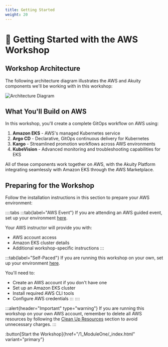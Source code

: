 ```yaml
---
title: Getting Started
weight: 20
---
```


# 🚀 Getting Started with the AWS Workshop

## Workshop Architecture

The following architecture diagram illustrates the AWS and Akuity components we'll be working with in this workshop:

![Architecture Diagram](/static/images/introduction/architecture.png)

## What You'll Build on AWS

In this workshop, you'll create a complete GitOps workflow on AWS using:

1. **Amazon EKS** - AWS's managed Kubernetes service
2. **Argo CD** - Declarative, GitOps continuous delivery for Kubernetes
3. **Kargo** - Streamlined promotion workflows across AWS environments
4. **KubeVision** - Advanced monitoring and troubleshooting capabilities for EKS

All of these components work together on AWS, with the Akuity Platform integrating seamlessly with Amazon EKS through the AWS Marketplace.

## Preparing for the Workshop

Follow the installation instructions in this section to prepare your AWS environment:

::::tabs
:::tab{label="AWS Event"}
If you are attending an AWS guided event, set up your environment [here](/02-getting-started/01-aws-event).

Your AWS instructor will provide you with:
- AWS account access
- Amazon EKS cluster details
- Additional workshop-specific instructions
:::

:::tab{label="Self-Paced"}
If you are running this workshop on your own, set up your environment [here](/02-getting-started/02-own-account).

You'll need to:
- Create an AWS account if you don't have one
- Set up an Amazon EKS cluster
- Install required AWS CLI tools
- Configure AWS credentials
:::
::::

:::alert{header="Important" type="warning"}
If you are running this workshop on your own AWS account, remember to delete all AWS resources by following the [Clean Up Resources](/90-cleanup) section to avoid unnecessary charges.
:::

:button[Start the Workshop]{href="/1_ModuleOne/_index.html" variant="primary"}
